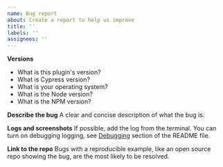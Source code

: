 ```yaml
---
name: Bug report
about: Create a report to help us improve
title: ''
labels: ''
assignees: ''
---
```

**Versions**

- What is this plugin's version?
- What is Cypress version?
- What is your operating system?
- What is the Node version?
- What is the NPM version?

**Describe the bug**
A clear and concise description of what the bug is.

**Logs and screenshots**
If possible, add the log from the terminal. You can turn on debugging logging, see [Debugging](https://github.com/cypress-io/code-coverage#debugging) section of the README file.

**Link to the repo**
Bugs with a reproducible example, like an open source repo showing the bug, are the most likely to be resolved.
